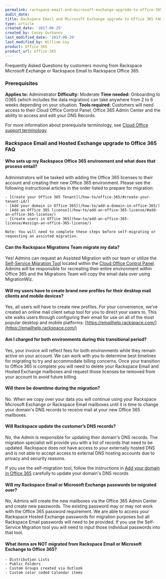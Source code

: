 ```yaml
---
permalink: rackspace-email-and-microsoft-exchange-upgrade-to-office-365-faq/
audit_date:
title: Rackspace Email and Microsoft Exchange upgrade to Office 365 FAQ
type: article
created_date: '2017-06-29'
created_by: Casey Gurbanov
last_modified_date: '2017-06-29'
last_modified_by: William Loy
product: Office 365
product_url: office-365
---
```

Frequently Asked Questions by customers moving from Rackspace Microsoft Exchange or Rackspace Email to Rackspace Office 365.

### Prerequisites

**Applies to:** Administrator
**Difficulty:** Moderate
**Time needed:** Onboarding to O365 (which includes the data migration) can take anywhere from 2 to 6 weeks depending on your situation.
**Tools required:** Customers will need access to their Cloud Office Control Panel, Office 365 Admin Center and the ability to access and edit your DNS Records.

For more information about prerequisite terminology, see [Cloud Office support terminology](/how-to/cloud-office-support-terminology/).

### Rackspace Email and Hosted Exchange upgrade to Office 365 FAQ

#### Who sets up my Rackspace Office 365 environment and what does that process entail?
Administrators will be tasked with adding the Office 365 licenses to their account and creating their new Office 365 environment. Please see the following instructional articles in the order listed to prepare for migration:

    - [Create your Office 365 Tenant](/how-to/office-365/#create-your-tenant-id/)
    - [Add your domain in Office 365](/how-to/add-a-domain-in-office-365/)
    - [Add an Office 365 license](/how-to/add-an-office-365-license/#add-an-office-365-license/)
    - [Create users in Office 365](how-to/add-an-office-365-license/#assign-an-office-365-license/)

    Note: You will need to complete these steps before self-migrating or requesting an assisted migration.

#### Can the Rackspace Migrations Team migrate my data?
Yes! Admins can request an Assisted Migration with our team or utilize the [Self-Service Migration Tool](/how-to/migrate-your-email-by-using-the-self-service-migration-tool/) located within the [Cloud Office Control Panel](cp.rackspace.com). Admins will be responsible for recreating their entire environment within Office 365 and the Migrations Team will copy the email data over using MigrationWiz.

#### Will my users have to create brand new profiles for their desktop mail clients and mobile devices?
Yes, all users will have to create new profiles. For your convenience, we’ve created an online mail client setup tool for you to direct your users to.  This site walks users through configuring their email for use on all of the most popular desktop and mobile platforms: [https://emailhelp.rackspace.com/](https://emailhelp.rackspace.com/)

#### Am I charged for both environments during this transitional period?
Yes, your invoice will reflect fees for both environments while they remain active on your account. We can work with you to determine best timelines for migrating to try and accommodate billing concerns. Once your transition to Office 365 is complete you will need to delete your Rackspace Email and Hosted Exchange mailboxes and request those licenses be removed from your account to avoid future billing.

#### Will there be downtime during the migration?
No. When we copy over your data you will continue using your Rackspace Microsoft Exchange or Rackspace Email mailboxes until it is time to change your domain's DNS records to receive mail at your new Office 365 mailboxes.

#### Will Rackspace update the customer’s DNS records?
No, the Admin is responsible for updating their domain's DNS records. The migration specialist will provide you with a list of records that need to be updated. Rackspace does not have access to your externally hosted DNS and is not able to accept access to external DNS hosting accounts due to privacy and security reasons.

If you use the self-migration tool, follow the instructions in [Add your domain in Office 365](/how-to/add-a-domain-in-office-365/) carefully to update your domain's DNS records

#### Will my Rackspace Email or Microsoft Exchange passwords be migrated over?
No, Admins will create the new mailboxes via the Office 365 Admin Center and create new passwords. The existing password may or may not work with the Office 365 password requirement. We are able to access your Rackspace Hosted Exchange passwords for migration purposes but all Rackspace Email passwords will need to be provided. If you use the Self-Service Migration tool you will need to input those individual passwords into that tool.

#### What items are NOT migrated from Rackspace Email or Microsoft Exchange to Office 365?

    - Distribution Lists
    - Public Folders
    - Custom Groups created via Outlook
    - Custom color coded Calendar items
